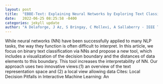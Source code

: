 ```yaml
---
layout: post
title:  "EBBE-Text: Explaining Neural Networks by Exploring Text Classification Decision Boundaries"
date:   2022-06-25 08:25:58 -0400
categories: jekyll update
author: "A Delaforge, J Az, S Bringay, C Mollevi, A Sallaberry - IEEE Transactions on , 2022"
---
```

While neural networks (NN) have been successfully applied to many NLP tasks, the way they function is often difficult to interpret. In this article, we focus on binary text classification via NNs and propose a new tool, which includes a visualization of the decision boundary and the distances of data elements to this boundary. This tool increases the interpretability of NN. Our approach uses two innovative views:(1) an overview of the text representation space and (2) a local view allowing data  Cites: Local Decision Pitfalls in Interactive Machine Learning: An